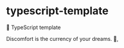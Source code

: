 # typescript-template

🌱 TypeScript template

<!-- INSPIRATIONAL_QUOTE_START -->
Discomfort is the currency of your dreams.
👀,
<!-- INSPIRATIONAL_QUOTE_END -->

